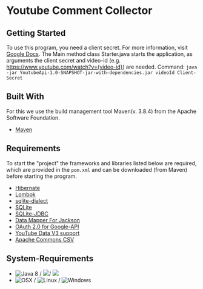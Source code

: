 # Youtube Comment Collector

## Getting Started
To use this program, you need a client secret. For more information, visit [Google Docs](https://developers.google.com/adwords/api/docs/guides/authentication).
The Main method class Starter.java starts the application, as arguments the client secret and video-id (e.g. https://www.youtube.com/watch?v={video-id}) are needed.
Command: `java -jar YoutubeApi-1.0-SNAPSHOT-jar-with-dependencies.jar videoId Client-Secret`
## Built With
For this we use the build management tool Maven(v. 3.8.4) from the Apache Software Foundation.
* [Maven](https://maven.apache.org/)

## Requirements
To start the "project" the frameworks and libraries listed below are required, which are provided in the `pom.xml` and
can be downloaded (from Maven) before starting the program. 
* [Hibernate](https://hibernate.org/)
* [Lombok](https://projectlombok.org/)
* [sqlite-dialect](https://github.com/gwenn/sqlite-dialect)
* [SQLite](https://www.sqlite.org/)
* [SQLite-JDBC](https://github.com/xerial/sqlite-jdbc)
* [Data Mapper For Jackson](https://mvnrepository.com/artifact/org.codehaus.jackson/jackson-mapper-asl)
* [OAuth 2.0 for Google-API](https://developers.google.com/identity/protocols/oauth2)
* [YouTube Data V3 support](https://developers.google.com/resources/api-libraries/documentation/youtube/v3/java/latest/com/google/api/services/youtube/YouTube.html)
* [Apache Commons CSV](https://commons.apache.org/proper/commons-csv/)

## System-Requirements
* ![Java 8](https://img.shields.io/badge/Java-8-green.svg) / ![](https://img.shields.io/badge/Java%20JDK-1.8-green)/ ![](https://img.shields.io/badge/Maven-3.8.4-green.svg)
* ![OSX](https://img.shields.io/badge/OS-OSX-green.svg) / ![Linux](https://img.shields.io/badge/OS-Linux-green.svg) /
  ![Windows](https://img.shields.io/badge/OS-Windows-green.svg)
